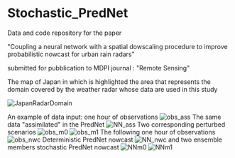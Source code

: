 # Stochastic_PredNet

Data and code repository for the paper 

"Coupling a neural network with a spatial dowscaling procedure to improve probabilistic nowcast for urban rain radars"

submitted for pubblication to MDPI journal : "Remote Sensing"

The map of Japan in which is highlighted the area that represents the domain covered by the weather radar whose data are used in this study

![JapanRadarDomain](https://user-images.githubusercontent.com/32863682/182106966-8595738a-b0a7-420e-b9e0-885da39a4149.jpg)

An example of data input: one hour of observations
![obs_ass](https://user-images.githubusercontent.com/32863682/182146554-100d361d-9001-456b-8a4b-35a69f0fd7d8.png)
The same data "assimilated" in the PredNet
![NN_ass](https://user-images.githubusercontent.com/32863682/182146795-dcc32b60-5e7e-4bfc-a838-c31a9a047920.png)
Two corresponding perturbed scenarios
![obs_m0](https://user-images.githubusercontent.com/32863682/182146974-3e53725e-cc26-43f2-9197-1b7196519140.png)
![obs_m1](https://user-images.githubusercontent.com/32863682/182146990-b7771d40-9d5d-4094-bd6b-8eaad74e4a8d.png)
The following one hour of observations
![obs_nwc](https://user-images.githubusercontent.com/32863682/182147209-5460433c-87f2-45d5-bbd8-931262eb0a17.png)
Deterministic PredNet nowcast 
![NN_nwc](https://user-images.githubusercontent.com/32863682/182147390-507c07d6-16ba-4e33-b3ad-504e0f0e97c7.png)
and two ensemble members stochastic PredNet nowcast
![NNm0](https://user-images.githubusercontent.com/32863682/182147510-cac14594-8b8e-41ac-b463-47172bb7337a.png)
![NNm1](https://user-images.githubusercontent.com/32863682/182147522-57ed7840-fdaa-4c4a-9d37-23a719d963d9.png)
